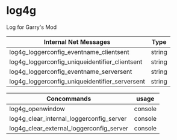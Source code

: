 # log4g
Log for Garry's Mod

| Internal Net Messages      | Type |
| ----------- | ----------- |
| log4g_loggerconfig_eventname_clientsent      | string       |
| log4g_loggerconfig_uniqueidentifier_clientsent   | string        |
| log4g_loggerconfig_eventname_serversent      | string       |
| log4g_loggerconfig_uniqueidentifier_serversent   | string        |

| Concommands      | usage |
| ----------- | ----------- |
| log4g_openwindow      | console       |
| log4g_clear_internal_loggerconfig_server     | console       |
|log4g_clear_external_loggerconfig_server|        console      |
